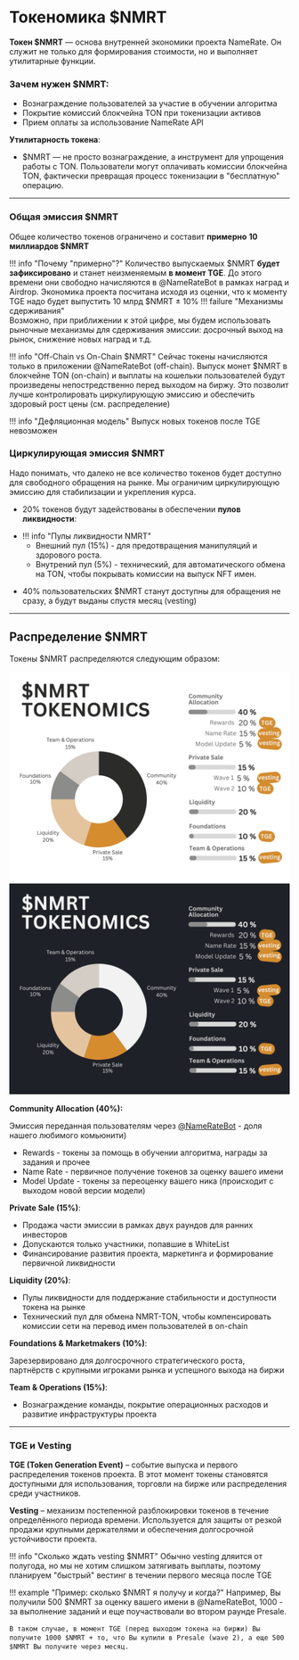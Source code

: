 # **Токеномика $NMRT**

**Токен $NMRT** — основа внутренней экономики проекта NameRate. Он служит не только для формирования стоимости, но и выполняет утилитарные функции.

### Зачем нужен $NMRT:

- Вознаграждение пользователей за участие в обучении алгоритма
- Покрытие комиссий блокчейна TON при токенизации активов
- Прием оплаты за использование NameRate API

**Утилитарность токена**:

- $NMRT — не просто вознаграждение, а инструмент для упрощения работы с TON. Пользователи могут оплачивать комиссии блокчейна TON, фактически превращая процесс токенизации в "бесплатную" операцию.

------

### **Общая эмиссия $NMRT**

Общее количество токенов ограничено и составит **примерно** **10 миллиардов $NMRT**

!!! info "Почему "примерно"?"
    Количество выпускаемых $NMRT **будет зафиксировано** и станет неизменяемым **в момент TGE**. До этого времени они свободно начисляются в @NameRateBot в рамках наград и Airdrop. Экономика проекта посчитана исходя из оценки, что к моменту TGE надо будет выпустить 10 млрд $NMRT ± 10%
    !!! failure "Механизмы сдерживания"    
        Возможно, при приближении к этой цифре, мы будем использовать рыночные механизмы для сдерживания эмиссии: досрочный выход на рынок, снижение новых наград и т.д.

!!! info "Off-Chain vs On-Chain $NMRT"
    Сейчас токены начисляются только в приложении @NameRateBot (off-chain). Выпуск монет $NMRT в блокчейне TON (on-chain) и выплаты на кошельки пользователей будут произведены непостредственно перед выходом на биржу. Это позволит лучше контролировать циркулирующую эмиссию и обеспечить здоровый рост цены (см. распределение)

!!! info "Дефляционная модель"
    Выпуск новых токенов после TGE невозможен

### Циркулирующая эмиссия $NMRT

Надо понимать, что далеко не все количество токенов будет доступно для свободного обращения на рынке. Мы ограничим циркулирующую эмиссию для стабилизации и укрепления курса.

 - 20% токенов будут задействованы в обеспечении **пулов ликвидности**:
  * !!! info "Пулы ликвидности NMRT"
      * Внешний пул (15%) - для предотвращения манипуляций и здорового роста.
      * Внутрений пул (5%) - технический, для автоматического обмена на TON, чтобы покрывать комиссии на выпуск NFT имен.

 - 40% пользовательских $NMRT станут доступны для обращения не сразу, а будут выданы спустя месяц (vesting)

------

## **Распределение $NMRT**

Токены $NMRT распределяются следующим образом:

![](./images/NameRate_Distribution_Light.png#only-light)
![](./images/NameRate_Distribution_Dark_.png#only-dark)



**Community Allocation (40%):**

Эмиссия переданная пользователям через [@NameRateBot](https://t.me/NameRateBot/namerate?startapp=PkheBIyiTxCEJuqDKKmzNJ) - доля нашего любимого комьюнити)

   - Rewards - токены за помощь в обучении алгоритма, награды за задания и прочее
   - Name Rate - первичное получение токенов за оценку вашего имени
   - Model Update - токены за переоценку вашего ника (происходит с выходом новой версии модели)

**Private Sale (15%)**:

- Продажа части эмиссии в рамках двух раундов для ранних инвесторов
- Допускаются только участники, попавшие в WhiteList
- Финансирование развития проекта, маркетинга и формирование первичной ликвидности

**Liquidity (20%)**:

- Пулы ликвидности для поддержание стабильности и доступности токена на рынке
- Технический пул для обмена NMRT-TON, чтобы компенсировать комиссии сети на перевод имен пользователей в on-chain 

**Foundations & Marketmakers (10%)**:

Зарезервировано для долгосрочного стратегического роста, партнёрств с крупными игроками рынка и успешного выхода на биржи

**Team & Operations (15%)**:

- Вознаграждение команды, покрытие операционных расходов и развитие инфраструктуры проекта

------

### TGE и Vesting 

**TGE (Token Generation Event)** – событие выпуска и первого распределения токенов проекта. В этот момент токены становятся доступными для использования, торговли на бирже или распределения среди участников.

**Vesting** – механизм постепенной разблокировки токенов в течение определённого периода времени. Используется для защиты от резкой продажи крупными держателями и обеспечения долгосрочной устойчивости проекта.

!!! info "Сколько ждать vesting $NMRT"
    Обычно vesting дляится от полугода, но мы не хотим слишком затягивать выплаты, поэтому планируем "быстрый" вестинг в течении первого месяца после TGE 

!!! example "Пример: сколько $NMRT я получу и когда?"
    Например, Вы получили 500 $NMRT за оценку вашего имени в @NameRateBot, 1000 - за выполнение заданий и еще    поучаствовали во втором раунде Presale.

    В таком случае, в момент TGE (перед выходом токена на биржи) Вы получите 1000 $NMRT + то, что Вы купили в Presale (wave 2), а еще 500 $NMRT Вы получите через месяц.

